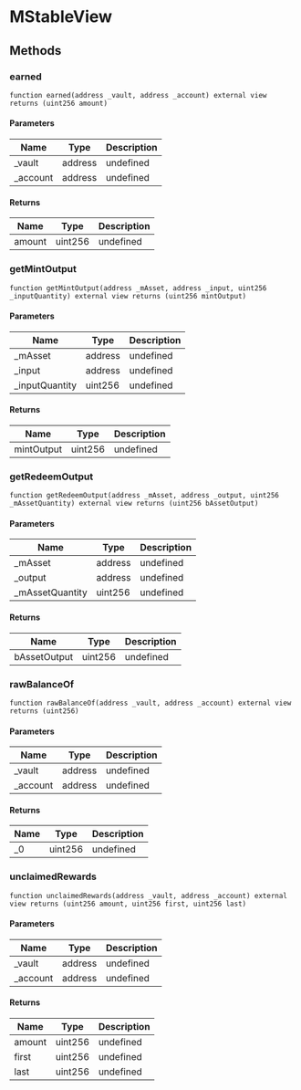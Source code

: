 # MStableView









## Methods

### earned

```solidity
function earned(address _vault, address _account) external view returns (uint256 amount)
```





#### Parameters

| Name | Type | Description |
|---|---|---|
| _vault | address | undefined
| _account | address | undefined

#### Returns

| Name | Type | Description |
|---|---|---|
| amount | uint256 | undefined

### getMintOutput

```solidity
function getMintOutput(address _mAsset, address _input, uint256 _inputQuantity) external view returns (uint256 mintOutput)
```





#### Parameters

| Name | Type | Description |
|---|---|---|
| _mAsset | address | undefined
| _input | address | undefined
| _inputQuantity | uint256 | undefined

#### Returns

| Name | Type | Description |
|---|---|---|
| mintOutput | uint256 | undefined

### getRedeemOutput

```solidity
function getRedeemOutput(address _mAsset, address _output, uint256 _mAssetQuantity) external view returns (uint256 bAssetOutput)
```





#### Parameters

| Name | Type | Description |
|---|---|---|
| _mAsset | address | undefined
| _output | address | undefined
| _mAssetQuantity | uint256 | undefined

#### Returns

| Name | Type | Description |
|---|---|---|
| bAssetOutput | uint256 | undefined

### rawBalanceOf

```solidity
function rawBalanceOf(address _vault, address _account) external view returns (uint256)
```





#### Parameters

| Name | Type | Description |
|---|---|---|
| _vault | address | undefined
| _account | address | undefined

#### Returns

| Name | Type | Description |
|---|---|---|
| _0 | uint256 | undefined

### unclaimedRewards

```solidity
function unclaimedRewards(address _vault, address _account) external view returns (uint256 amount, uint256 first, uint256 last)
```





#### Parameters

| Name | Type | Description |
|---|---|---|
| _vault | address | undefined
| _account | address | undefined

#### Returns

| Name | Type | Description |
|---|---|---|
| amount | uint256 | undefined
| first | uint256 | undefined
| last | uint256 | undefined




